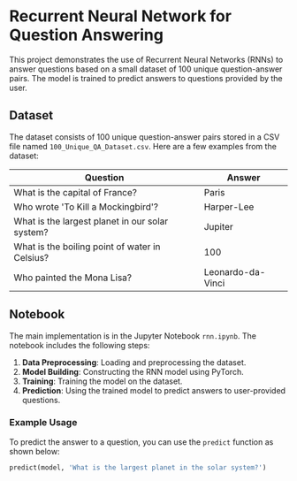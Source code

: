 # Recurrent Neural Network for Question Answering

This project demonstrates the use of Recurrent Neural Networks (RNNs) to answer questions based on a small dataset of 100 unique question-answer pairs. The model is trained to predict answers to questions provided by the user.

## Dataset

The dataset consists of 100 unique question-answer pairs stored in a CSV file named `100_Unique_QA_Dataset.csv`. Here are a few examples from the dataset:

| Question                                      | Answer          |
|-----------------------------------------------|-----------------|
| What is the capital of France?                | Paris           |
| Who wrote 'To Kill a Mockingbird'?            | Harper-Lee      |
| What is the largest planet in our solar system? | Jupiter         |
| What is the boiling point of water in Celsius? | 100             |
| Who painted the Mona Lisa?                    | Leonardo-da-Vinci|

## Notebook

The main implementation is in the Jupyter Notebook `rnn.ipynb`. The notebook includes the following steps:

1. **Data Preprocessing**: Loading and preprocessing the dataset.
2. **Model Building**: Constructing the RNN model using PyTorch.
3. **Training**: Training the model on the dataset.
4. **Prediction**: Using the trained model to predict answers to user-provided questions.

### Example Usage

To predict the answer to a question, you can use the `predict` function as shown below:

```python
predict(model, 'What is the largest planet in the solar system?')
